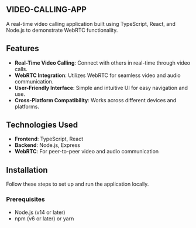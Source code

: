 ## VIDEO-CALLING-APP

A real-time video calling application built using TypeScript, React, and Node.js to demonstrate WebRTC functionality.

## Features

- **Real-Time Video Calling**: Connect with others in real-time through video calls.
- **WebRTC Integration**: Utilizes WebRTC for seamless video and audio communication.
- **User-Friendly Interface**: Simple and intuitive UI for easy navigation and use.
- **Cross-Platform Compatibility**: Works across different devices and platforms.

## Technologies Used

- **Frontend**: TypeScript, React
- **Backend**: Node.js, Express
- **WebRTC**: For peer-to-peer video and audio communication

## Installation

Follow these steps to set up and run the application locally.

### Prerequisites

- Node.js (v14 or later)
- npm (v6 or later) or yarn
